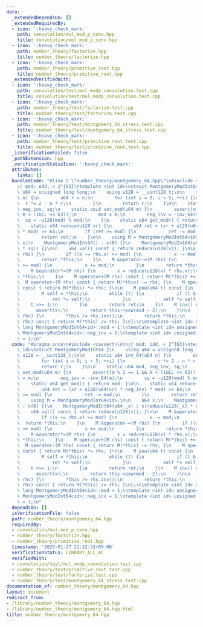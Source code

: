 ```yaml
---
data:
  _extendedDependsOn: []
  _extendedRequiredBy:
  - icon: ':heavy_check_mark:'
    path: convolution/mul_mod_p_conv.hpp
    title: convolution/mul_mod_p_conv.hpp
  - icon: ':heavy_check_mark:'
    path: number_theory/factorize.hpp
    title: number_theory/factorize.hpp
  - icon: ':heavy_check_mark:'
    path: number_theory/primitive_root.hpp
    title: number_theory/primitive_root.hpp
  _extendedVerifiedWith:
  - icon: ':heavy_check_mark:'
    path: convolution/test/mul_modp_convolution.test.cpp
    title: convolution/test/mul_modp_convolution.test.cpp
  - icon: ':heavy_check_mark:'
    path: number_theory/test/factorize.test.cpp
    title: number_theory/test/factorize.test.cpp
  - icon: ':heavy_check_mark:'
    path: number_theory/test/montgomery_64_stress.test.cpp
    title: number_theory/test/montgomery_64_stress.test.cpp
  - icon: ':heavy_check_mark:'
    path: number_theory/test/primitive_root.test.cpp
    title: number_theory/test/primitive_root.test.cpp
  _isVerificationFailed: false
  _pathExtension: hpp
  _verificationStatusIcon: ':heavy_check_mark:'
  attributes:
    links: []
  bundledCode: "#line 2 \"number_theory/montgomery_64.hpp\"\n#include <cassert>\n\n\
    // mod: odd, < 2^{63}\ntemplate <int id>\nstruct MontgomeryModInt64 {\n    using\
    \ u64 = unsigned long long;\n    using u128 = __uint128_t;\n\n    static u64 inv_64(u64\
    \ n) {\n        u64 r = n;\n        for (int i = 0; i < 5; ++i) {\n          \
    \  r *= 2 - n * r;\n        }\n        return r;\n    }\n\n    static u64 mod,\
    \ neg_inv, sq;\n    static void set_mod(u64 m) {\n        assert(m % 2 == 1 &&\
    \ m < (1ULL << 63));\n        mod = m;\n        neg_inv = -inv_64(m);\n      \
    \  sq = -u128(mod) % mod;\n    }\n    static u64 get_mod() { return mod; }\n\n\
    \    static u64 reduce(u128 xr) {\n        u64 ret = (xr + u128(u64(xr) * neg_inv)\
    \ * mod) >> 64;\n        if (ret >= mod) {\n            ret -= mod;\n        }\n\
    \        return ret;\n    }\n\n    using M = MontgomeryModInt64<id>;\n\n    u64\
    \ x;\n    MontgomeryModInt64() : x(0) {}\n    MontgomeryModInt64(u64 _x) : x(reduce(u128(_x)\
    \ * sq)) {}\n\n    u64 val() const { return reduce(u128(x)); }\n\n    M &operator+=(M\
    \ rhs) {\n        if ((x += rhs.x) >= mod) {\n            x -= mod;\n        }\n\
    \        return *this;\n    }\n    M &operator-=(M rhs) {\n        if ((x -= rhs.x)\
    \ >= mod) {\n            x += mod;\n        }\n        return *this;\n    }\n\
    \    M &operator*=(M rhs) {\n        x = reduce(u128(x) * rhs.x);\n        return\
    \ *this;\n    }\n    M operator+(M rhs) const { return M(*this) += rhs; }\n  \
    \  M operator-(M rhs) const { return M(*this) -= rhs; }\n    M operator*(M rhs)\
    \ const { return M(*this) *= rhs; }\n\n    M pow(u64 t) const {\n        M ret(1);\n\
    \        M self = *this;\n        while (t) {\n            if (t & 1) {\n    \
    \            ret *= self;\n            }\n            self *= self;\n        \
    \    t >>= 1;\n        }\n        return ret;\n    }\n    M inv() const {\n  \
    \      assert(x);\n        return this->pow(mod - 2);\n    }\n\n    M &operator/=(M\
    \ rhs) {\n        *this /= rhs.inv();\n        return *this;\n    }\n    M operator/(M\
    \ rhs) const { return M(*this) /= rhs; }\n};\n\ntemplate <int id> unsigned long\
    \ long MontgomeryModInt64<id>::mod = 1;\ntemplate <int id> unsigned long long\
    \ MontgomeryModInt64<id>::neg_inv = 1;\ntemplate <int id> unsigned long long MontgomeryModInt64<id>::sq\
    \ = 1;\n"
  code: "#pragma once\n#include <cassert>\n\n// mod: odd, < 2^{63}\ntemplate <int\
    \ id>\nstruct MontgomeryModInt64 {\n    using u64 = unsigned long long;\n    using\
    \ u128 = __uint128_t;\n\n    static u64 inv_64(u64 n) {\n        u64 r = n;\n\
    \        for (int i = 0; i < 5; ++i) {\n            r *= 2 - n * r;\n        }\n\
    \        return r;\n    }\n\n    static u64 mod, neg_inv, sq;\n    static void\
    \ set_mod(u64 m) {\n        assert(m % 2 == 1 && m < (1ULL << 63));\n        mod\
    \ = m;\n        neg_inv = -inv_64(m);\n        sq = -u128(mod) % mod;\n    }\n\
    \    static u64 get_mod() { return mod; }\n\n    static u64 reduce(u128 xr) {\n\
    \        u64 ret = (xr + u128(u64(xr) * neg_inv) * mod) >> 64;\n        if (ret\
    \ >= mod) {\n            ret -= mod;\n        }\n        return ret;\n    }\n\n\
    \    using M = MontgomeryModInt64<id>;\n\n    u64 x;\n    MontgomeryModInt64()\
    \ : x(0) {}\n    MontgomeryModInt64(u64 _x) : x(reduce(u128(_x) * sq)) {}\n\n\
    \    u64 val() const { return reduce(u128(x)); }\n\n    M &operator+=(M rhs) {\n\
    \        if ((x += rhs.x) >= mod) {\n            x -= mod;\n        }\n      \
    \  return *this;\n    }\n    M &operator-=(M rhs) {\n        if ((x -= rhs.x)\
    \ >= mod) {\n            x += mod;\n        }\n        return *this;\n    }\n\
    \    M &operator*=(M rhs) {\n        x = reduce(u128(x) * rhs.x);\n        return\
    \ *this;\n    }\n    M operator+(M rhs) const { return M(*this) += rhs; }\n  \
    \  M operator-(M rhs) const { return M(*this) -= rhs; }\n    M operator*(M rhs)\
    \ const { return M(*this) *= rhs; }\n\n    M pow(u64 t) const {\n        M ret(1);\n\
    \        M self = *this;\n        while (t) {\n            if (t & 1) {\n    \
    \            ret *= self;\n            }\n            self *= self;\n        \
    \    t >>= 1;\n        }\n        return ret;\n    }\n    M inv() const {\n  \
    \      assert(x);\n        return this->pow(mod - 2);\n    }\n\n    M &operator/=(M\
    \ rhs) {\n        *this /= rhs.inv();\n        return *this;\n    }\n    M operator/(M\
    \ rhs) const { return M(*this) /= rhs; }\n};\n\ntemplate <int id> unsigned long\
    \ long MontgomeryModInt64<id>::mod = 1;\ntemplate <int id> unsigned long long\
    \ MontgomeryModInt64<id>::neg_inv = 1;\ntemplate <int id> unsigned long long MontgomeryModInt64<id>::sq\
    \ = 1;\n"
  dependsOn: []
  isVerificationFile: false
  path: number_theory/montgomery_64.hpp
  requiredBy:
  - convolution/mul_mod_p_conv.hpp
  - number_theory/factorize.hpp
  - number_theory/primitive_root.hpp
  timestamp: '2025-01-27 21:12:31+09:00'
  verificationStatus: LIBRARY_ALL_AC
  verifiedWith:
  - convolution/test/mul_modp_convolution.test.cpp
  - number_theory/test/primitive_root.test.cpp
  - number_theory/test/factorize.test.cpp
  - number_theory/test/montgomery_64_stress.test.cpp
documentation_of: number_theory/montgomery_64.hpp
layout: document
redirect_from:
- /library/number_theory/montgomery_64.hpp
- /library/number_theory/montgomery_64.hpp.html
title: number_theory/montgomery_64.hpp
---
```

